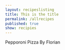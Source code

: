 ```yaml
---
layout: recipeslisting
title: This is the title
permalink: /allrecipes
published: true
show: recipies
---
```

Pepporoni Pizza By Florian
